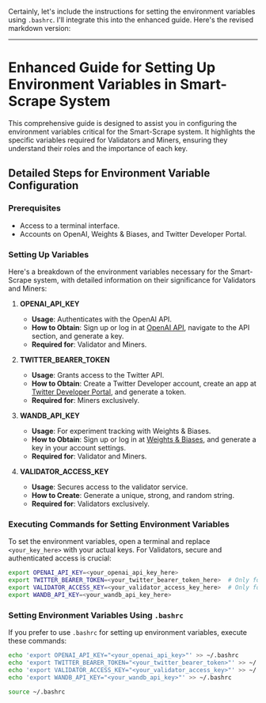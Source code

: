 Certainly, let's include the instructions for setting the environment variables using `.bashrc`. I'll integrate this into the enhanced guide. Here's the revised markdown version:

---

# Enhanced Guide for Setting Up Environment Variables in Smart-Scrape System

This comprehensive guide is designed to assist you in configuring the environment variables critical for the Smart-Scrape system. It highlights the specific variables required for Validators and Miners, ensuring they understand their roles and the importance of each key.

## Detailed Steps for Environment Variable Configuration

### Prerequisites
- Access to a terminal interface.
- Accounts on OpenAI, Weights & Biases, and Twitter Developer Portal.

### Setting Up Variables
Here's a breakdown of the environment variables necessary for the Smart-Scrape system, with detailed information on their significance for Validators and Miners:

1. **OPENAI_API_KEY**
   - **Usage**: Authenticates with the OpenAI API.
   - **How to Obtain**: Sign up or log in at [OpenAI API](https://beta.openai.com/signup/), navigate to the API section, and generate a key.
   - **Required for**: Validator and Miners.

2. **TWITTER_BEARER_TOKEN**
   - **Usage**: Grants access to the Twitter API.
   - **How to Obtain**: Create a Twitter Developer account, create an app at [Twitter Developer Portal](https://developer.twitter.com/en/portal/dashboard), and generate a token.
   - **Required for**: Miners exclusively.

3. **WANDB_API_KEY**
   - **Usage**: For experiment tracking with Weights & Biases.
   - **How to Obtain**: Sign up or log in at [Weights & Biases](https://wandb.ai/), and generate a key in your account settings.
   - **Required for**: Validator and Miners.

4. **VALIDATOR_ACCESS_KEY**
   - **Usage**: Secures access to the validator service.
   - **How to Create**: Generate a unique, strong, and random string.
   - **Required for**: Validators exclusively.

### Executing Commands for Setting Environment Variables
To set the environment variables, open a terminal and replace `<your_key_here>` with your actual keys. For Validators, secure and authenticated access is crucial:

```bash
export OPENAI_API_KEY=<your_openai_api_key_here>
export TWITTER_BEARER_TOKEN=<your_twitter_bearer_token_here>  # Only for Miners
export VALIDATOR_ACCESS_KEY=<your_validator_access_key_here>  # Only for Validators
export WANDB_API_KEY=<your_wandb_api_key_here>
```

### Setting Environment Variables Using `.bashrc`
If you prefer to use `.bashrc` for setting up environment variables, execute these commands:

```bash
echo 'export OPENAI_API_KEY="<your_openai_api_key>"' >> ~/.bashrc
echo 'export TWITTER_BEARER_TOKEN="<your_twitter_bearer_token>"' >> ~/.bashrc  # Only for Miners
echo 'export VALIDATOR_ACCESS_KEY="<your_validator_access_key>"' >> ~/.bashrc  # Only for Validators
echo 'export WANDB_API_KEY="<your_wandb_api_key>"' >> ~/.bashrc

source ~/.bashrc
```
